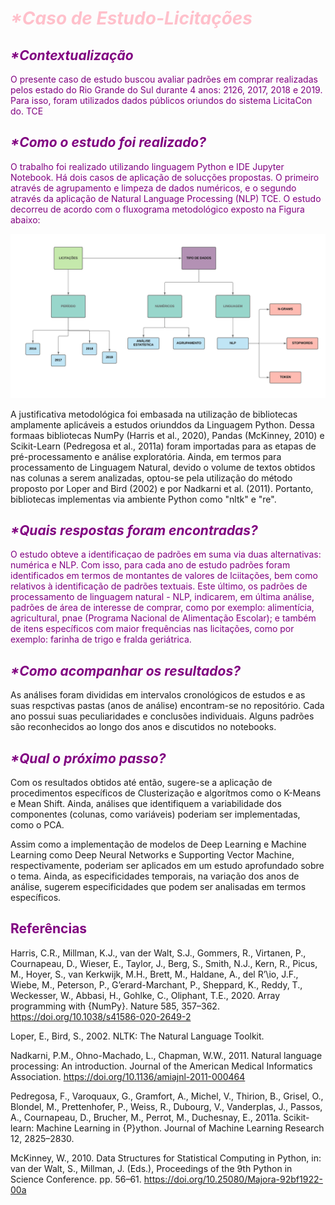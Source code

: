 # <font color = pink> _*Caso de Estudo-Licitações_ </font>

## <font color = purple> _*Contextualização_ </font>
<font color = purple> O presente caso de estudo buscou avaliar padrões em comprar realizadas pelos estado do Rio Grande do Sul durante 4 anos: 2126, 2017, 2018 e 2019. Para isso, foram utilizados dados públicos oriundos do sistema LicitaCon do. TCE</font>

## <font color = purple> _*Como o estudo foi realizado?_ </font>
<font color = purple> O trabalho foi realizado utilizando linguagem Python e IDE Jupyter Notebook. Há dois casos de aplicação de solucções propostas. O primeiro através de agrupamento e limpeza de dados numéricos, e o segundo através da aplicação de Natural Language Processing (NLP) TCE. O estudo decorreu de acordo com o fluxograma metodológico exposto na Figura abaixo: 
</font>

![Alt Text](Figures/flux.jpeg) 

A justificativa metodológica foi embasada na utilização de bibliotecas amplamente aplicáveis a estudos oriunddos da Linguagem Python. Dessa formaas bibliotecas NumPy (Harris et al., 2020), Pandas (McKinney, 2010) e Scikit-Learn (Pedregosa et al., 2011a) foram importadas para as etapas de pré-processamento e análise exploratória.
Ainda, em termos para processamento de Linguagem Natural, devido o volume de textos obtidos nas colunas a serem analizadas, optou-se pela utilização do método proposto por Loper and Bird (2002) e por Nadkarni et al. (2011). Portanto, bibliotecas implementas via ambiente Python como "nltk" e "re".



## <font color = purple> _*Quais respostas foram encontradas?_ </font>

<font color = purple> O estudo obteve a identificaçao de padrões em suma via duas alternativas: numérica e NLP. Com isso, para cada ano de estudo padrões foram identificados em termos de montantes de valores de lciitações, bem como relativos à identificação de padrões textuais. Este último, os padrões de processamento de linguagem natural - NLP, indicarem, em última análise, padrões de área de interesse de comprar, como por exemplo: alimentícia, agricultural, pnae (Programa Nacional de Alimentação Escolar); e também de itens específicos com maior frequências nas licitações, como por exemplo: farinha de trigo e fralda geriátrica.

</font>

## <font color = purple> _*Como acompanhar os resultados?_ </font>
As análises foram divididas em intervalos cronológicos de estudos e as suas respctivas pastas (anos de análise) encontram-se no repositório.
Cada ano possui suas peculiaridades e conclusões individuais. Alguns padrões são reconhecidos ao longo dos anos e discutidos no notebooks.

 ## <font color = purple> _*Qual o próximo passo?_ </font>
Com os resultados obtidos até então, sugere-se a aplicação de procedimentos específicos de Clusterização e algorítmos como o K-Means e Mean Shift. Ainda, análises que identifiquem a variabilidade dos componentes (colunas, como variáveis) poderiam ser implementadas, como o PCA.
  
Assim como a implementação de modelos de Deep Learning e Machine Learning como Deep Neural Networks e Supporting Vector Machine, respectivamente, poderiam ser aplicados em um estudo aprofundado sobre o tema. Ainda, as especificidades temporais, na variação dos anos de análise, sugerem especificidades que podem ser analisadas em termos específicos.

  
## <font color = purple> Referências </font>
Harris, C.R., Millman, K.J., van der Walt, S.J., Gommers, R., Virtanen, P., Cournapeau, D., Wieser, E., Taylor, J., Berg, S., Smith, N.J., Kern, R., Picus, M., Hoyer, S., van Kerkwijk, M.H., Brett, M., Haldane, A., del R’\io, J.F., Wiebe, M., Peterson, P., G’erard-Marchant, P., Sheppard, K., Reddy, T., Weckesser, W., Abbasi, H., Gohlke, C., Oliphant, T.E., 2020. Array programming with {NumPy}. Nature 585, 357–362. https://doi.org/10.1038/s41586-020-2649-2

Loper, E., Bird, S., 2002. NLTK: The Natural Language Toolkit.

Nadkarni, P.M., Ohno-Machado, L., Chapman, W.W., 2011. Natural language processing: An introduction. Journal of the American Medical Informatics Association. https://doi.org/10.1136/amiajnl-2011-000464

Pedregosa, F., Varoquaux, G., Gramfort, A., Michel, V., Thirion, B., Grisel, O., Blondel, M., Prettenhofer, P., Weiss, R., Dubourg, V., Vanderplas, J., Passos, A., Cournapeau, D., Brucher, M., Perrot, M., Duchesnay, E., 2011a. Scikit-learn: Machine Learning in {P}ython. Journal of Machine Learning Research 12, 2825–2830.

McKinney, W., 2010. Data Structures for Statistical Computing in Python, in: van der Walt, S., Millman, J. (Eds.), Proceedings of the 9th Python in Science Conference. pp. 56–61. https://doi.org/10.25080/Majora-92bf1922-00a
